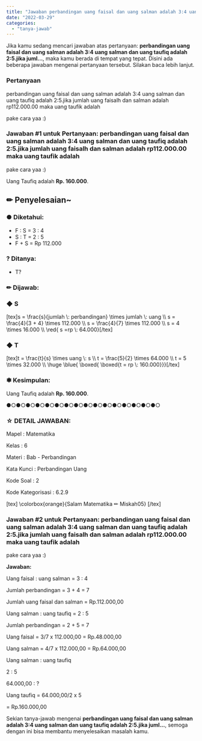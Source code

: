 ```yaml
---
title: "Jawaban perbandingan uang faisal dan uang salman adalah 3:4 uang salman dan uang taufiq adalah 2:5.jika juml..."
date: "2022-03-29"
categories: 
  - "tanya-jawab"
---
```


Jika kamu sedang mencari jawaban atas pertanyaan: **perbandingan uang faisal dan uang salman adalah 3:4 uang salman dan uang taufiq adalah 2:5.jika juml...**, maka kamu berada di tempat yang tepat. Disini ada beberapa jawaban mengenai pertanyaan tersebut. Silakan baca lebih lanjut.

### Pertanyaan

perbandingan uang faisal dan uang salman adalah 3:4 uang salman dan uang taufiq adalah 2:5.jika jumlah uang faisalh dan salman adalah rp112.000.00 maka uang taufik adalah  
  
  
pake cara yaa :)​

### Jawaban #1 untuk Pertanyaan: perbandingan uang faisal dan uang salman adalah 3:4 uang salman dan uang taufiq adalah 2:5.jika jumlah uang faisalh dan salman adalah rp112.000.00 maka uang taufik adalah  
  
  
pake cara yaa :)​

Uang Taufiq adalah **Rp. 160.000**.

## ✏ Penyelesaian~

### ● Diketahui:

- F : S = 3 : 4
- S : T = 2 : 5
- F + S = Rp 112.000

### ? Ditanya:

- T?

### ✏ Dijawab:

### ◆ S

\[tex\]s = \\frac{s}{jumlah \\: perbandingan} \\times jumlah \\: uang \\\\ s = \\frac{4}{3 + 4} \\times 112.000 \\\\ s = \\frac{4}{7} \\times 112.000 \\\\ s = 4 \\times 16.000 \\\\ \\red{ s =rp \\: 64.000}\[/tex\]

### ◆ T

\[tex\]t = \\frac{t}{s} \\times uang \\: s \\\\ t = \\frac{5}{2} \\times 64.000 \\\\ t = 5 \\times 32.000 \\\\ \\huge \\blue{ \\boxed{ \\boxed{t = rp \\: 160.000}}}\[/tex\]

### ❃ Kesimpulan:

Uang Taufiq adalah **Rp. 160.000**.

●○●○●○●○●○●○●○●○●○●○●○●○●○●○●○●○

### ☆ DETAIL JAWABAN:

Mapel : Matematika

Kelas : 6

Materi : Bab - Perbandingan

Kata Kunci : Perbandingan Uang

Kode Soal : 2

Kode Kategorisasi : 6.2.9

\[tex\] \\colorbox{orange}{Salam Matematika ✏ Miskah05} \[/tex\]

### Jawaban #2 untuk Pertanyaan: perbandingan uang faisal dan uang salman adalah 3:4 uang salman dan uang taufiq adalah 2:5.jika jumlah uang faisalh dan salman adalah rp112.000.00 maka uang taufik adalah  
  
  
pake cara yaa :)​

**Jawaban:**

Uang faisal : uang salman = 3 : 4

Jumlah perbandingan = 3 + 4 = 7

Jumlah uang faisal dan salman = Rp.112.000,00

Uang salman : uang taufiq = 2 : 5

Jumlah perbandingan = 2 + 5 = 7

Uang faisal = 3/7 x 112.000,00 = Rp.48.000,00

Uang salman = 4/7 x 112.000,00 = Rp.64.000,00

Uang salman : uang taufiq

2 : 5

64.000,00 : ?

Uang taufiq = 64.000,00/2 x 5

\= Rp.160.000,00

Sekian tanya-jawab mengenai **perbandingan uang faisal dan uang salman adalah 3:4 uang salman dan uang taufiq adalah 2:5.jika juml...**, semoga dengan ini bisa membantu menyelesaikan masalah kamu.
